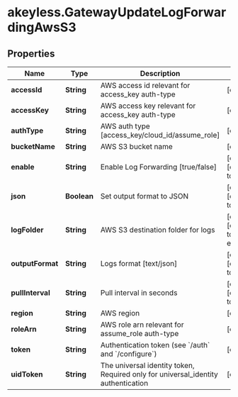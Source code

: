 # akeyless.GatewayUpdateLogForwardingAwsS3

## Properties

Name | Type | Description | Notes
------------ | ------------- | ------------- | -------------
**accessId** | **String** | AWS access id relevant for access_key auth-type | [optional] 
**accessKey** | **String** | AWS access key relevant for access_key auth-type | [optional] 
**authType** | **String** | AWS auth type [access_key/cloud_id/assume_role] | [optional] 
**bucketName** | **String** | AWS S3 bucket name | [optional] 
**enable** | **String** | Enable Log Forwarding [true/false] | [optional] [default to &#39;true&#39;]
**json** | **Boolean** | Set output format to JSON | [optional] [default to false]
**logFolder** | **String** | AWS S3 destination folder for logs | [optional] [default to &#39;use-existing&#39;]
**outputFormat** | **String** | Logs format [text/json] | [optional] [default to &#39;text&#39;]
**pullInterval** | **String** | Pull interval in seconds | [optional] [default to &#39;10&#39;]
**region** | **String** | AWS region | [optional] 
**roleArn** | **String** | AWS role arn relevant for assume_role auth-type | [optional] 
**token** | **String** | Authentication token (see &#x60;/auth&#x60; and &#x60;/configure&#x60;) | [optional] 
**uidToken** | **String** | The universal identity token, Required only for universal_identity authentication | [optional] 



